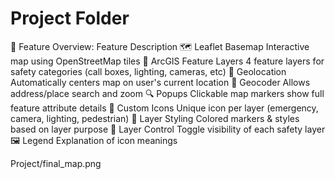# Project Folder

📌 Feature Overview:
Feature
Description
🗺️ Leaflet Basemap
Interactive map using OpenStreetMap tiles
📌 ArcGIS Feature Layers
4 feature layers for safety categories (call boxes, lighting, cameras, etc)
📍 Geolocation
Automatically centers map on user's current location
🧭 Geocoder
Allows address/place search and zoom
🔍 Popups
Clickable map markers show full feature attribute details
🧊 Custom Icons
Unique icon per layer (emergency, camera, lighting, pedestrian)
🌈 Layer Styling
Colored markers & styles based on layer purpose
📜 Layer Control
Toggle visibility of each safety layer
🖼️ Legend
Explanation of icon meanings

Project/final_map.png
